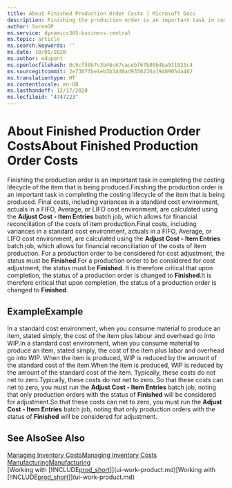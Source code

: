 ```yaml
---
title: About Finished Production Order Costs | Microsoft Docs
description: Finishing the production order is an important task in completing the costing lifecycle of the item that is being produced. Final costs, including variances in a standard cost environment, actuals in a FIFO, Average, or LIFO cost environment, are calculated using the Adjust Cost - Item Entries batch job.
author: SorenGP
ms.service: dynamics365-business-central
ms.topic: article
ms.search.keywords: ''
ms.date: 10/01/2020
ms.author: edupont
ms.openlocfilehash: 0c9cf50b7c3b46c67cacebf67b80b4ba911023c4
ms.sourcegitcommit: 2e7307fbe1eb3b34d0ad9356226a19409054a402
ms.translationtype: HT
ms.contentlocale: en-GB
ms.lasthandoff: 12/17/2020
ms.locfileid: "4747223"
---
```

# <a name="about-finished-production-order-costs"></a><span data-ttu-id="e004c-104">About Finished Production Order Costs</span><span class="sxs-lookup"><span data-stu-id="e004c-104">About Finished Production Order Costs</span></span>
<span data-ttu-id="e004c-105">Finishing the production order is an important task in completing the costing lifecycle of the item that is being produced.</span><span class="sxs-lookup"><span data-stu-id="e004c-105">Finishing the production order is an important task in completing the costing lifecycle of the item that is being produced.</span></span> <span data-ttu-id="e004c-106">Final costs, including variances in a standard cost environment, actuals in a FIFO, Average, or LIFO cost environment, are calculated using the **Adjust Cost - Item Entries** batch job, which allows for financial reconciliation of the costs of item production.</span><span class="sxs-lookup"><span data-stu-id="e004c-106">Final costs, including variances in a standard cost environment, actuals in a FIFO, Average, or LIFO cost environment, are calculated using the **Adjust Cost - Item Entries** batch job, which allows for financial reconciliation of the costs of item production.</span></span> <span data-ttu-id="e004c-107">For a production order to be considered for cost adjustment, the status must be **Finished**.</span><span class="sxs-lookup"><span data-stu-id="e004c-107">For a production order to be considered for cost adjustment, the status must be **Finished**.</span></span> <span data-ttu-id="e004c-108">It is therefore critical that upon completion, the status of a production order is changed to **Finished**.</span><span class="sxs-lookup"><span data-stu-id="e004c-108">It is therefore critical that upon completion, the status of a production order is changed to **Finished**.</span></span>  

## <a name="example"></a><span data-ttu-id="e004c-109">Example</span><span class="sxs-lookup"><span data-stu-id="e004c-109">Example</span></span>  
 <span data-ttu-id="e004c-110">In a standard cost environment, when you consume material to produce an item, stated simply, the cost of the item plus labour and overhead go into WIP.</span><span class="sxs-lookup"><span data-stu-id="e004c-110">In a standard cost environment, when you consume material to produce an item, stated simply, the cost of the item plus labor and overhead go into WIP.</span></span> <span data-ttu-id="e004c-111">When the item is produced, WIP is reduced by the amount of the standard cost of the item.</span><span class="sxs-lookup"><span data-stu-id="e004c-111">When the item is produced, WIP is reduced by the amount of the standard cost of the item.</span></span> <span data-ttu-id="e004c-112">Typically, these costs do not net to zero.</span><span class="sxs-lookup"><span data-stu-id="e004c-112">Typically, these costs do not net to zero.</span></span> <span data-ttu-id="e004c-113">So that these costs can net to zero, you must run the **Adjust Cost - Item Entries** batch job, noting that only production orders with the status of **Finished** will be considered for adjustment.</span><span class="sxs-lookup"><span data-stu-id="e004c-113">So that these costs can net to zero, you must run the **Adjust Cost - Item Entries** batch job, noting that only production orders with the status of **Finished** will be considered for adjustment.</span></span>  

## <a name="see-also"></a><span data-ttu-id="e004c-114">See Also</span><span class="sxs-lookup"><span data-stu-id="e004c-114">See Also</span></span>  
[<span data-ttu-id="e004c-115">Managing Inventory Costs</span><span class="sxs-lookup"><span data-stu-id="e004c-115">Managing Inventory Costs</span></span>](finance-manage-inventory-costs.md)  
[<span data-ttu-id="e004c-116">Manufacturing</span><span class="sxs-lookup"><span data-stu-id="e004c-116">Manufacturing</span></span>](production-manage-manufacturing.md)  
<span data-ttu-id="e004c-117">[Working with [!INCLUDE[prod_short](includes/prod_short.md)]](ui-work-product.md)</span><span class="sxs-lookup"><span data-stu-id="e004c-117">[Working with [!INCLUDE[prod_short](includes/prod_short.md)]](ui-work-product.md)</span></span>
